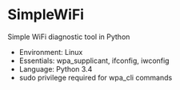 # SimpleWiFi
Simple WiFi diagnostic tool in Python

- Environment: Linux
- Essentials: wpa_supplicant, ifconfig, iwconfig
- Language: Python 3.4
- sudo privilege required for wpa_cli commands
